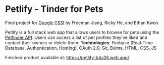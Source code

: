 # Petlify - Tinder for Pets
Final project for [Google CSSI](https://buildyourfuture.withgoogle.com/programs/computer-science-summer-institute/) by Freeman Jiang, Ricky Ho, and Ethan Kwon.

Petlify is a full stack web app that allows users to browse for pets using the [Petfinder API](https://www.petfinder.com/developers/). Users can access a list of pet profiles they've liked and contact their owners or delete them.
**Technologies**: Firebase (Real-Time Database, Authentication, Hosting), OAuth 2.0, Git, Bulma, HTML, CSS, JS

Finished product available at: 
https://petlify-b4a28.web.app/

